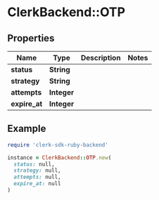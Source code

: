 # ClerkBackend::OTP

## Properties

| Name | Type | Description | Notes |
| ---- | ---- | ----------- | ----- |
| **status** | **String** |  |  |
| **strategy** | **String** |  |  |
| **attempts** | **Integer** |  |  |
| **expire_at** | **Integer** |  |  |

## Example

```ruby
require 'clerk-sdk-ruby-backend'

instance = ClerkBackend::OTP.new(
  status: null,
  strategy: null,
  attempts: null,
  expire_at: null
)
```

